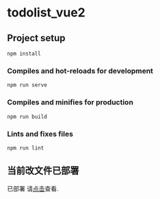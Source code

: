 # todolist_vue2

## Project setup
```
npm install
```

### Compiles and hot-reloads for development
```
npm run serve
```

### Compiles and minifies for production
```
npm run build
```

### Lints and fixes files
```
npm run lint
```

## 当前改文件已部署
已部署 请[点击](http://toto.jihau.top)查看.
